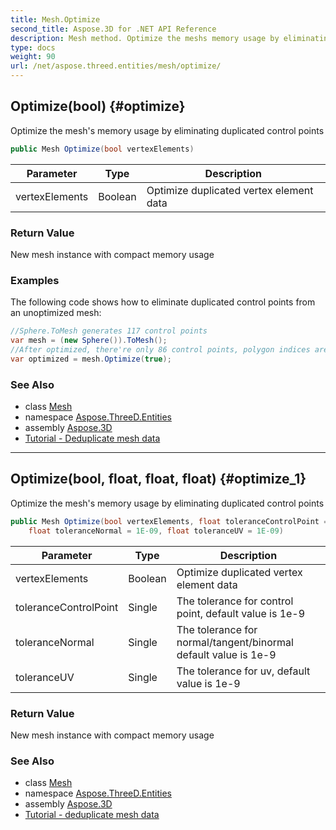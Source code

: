 ```yaml
---
title: Mesh.Optimize
second_title: Aspose.3D for .NET API Reference
description: Mesh method. Optimize the meshs memory usage by eliminating duplicated control points
type: docs
weight: 90
url: /net/aspose.threed.entities/mesh/optimize/
---
```

## Optimize(bool) {#optimize}

Optimize the mesh's memory usage by eliminating duplicated control points

```csharp
public Mesh Optimize(bool vertexElements)
```

| Parameter | Type | Description |
| --- | --- | --- |
| vertexElements | Boolean | Optimize duplicated vertex element data |

### Return Value

New mesh instance with compact memory usage

### Examples

The following code shows how to eliminate duplicated control points from an unoptimized mesh:

```csharp
//Sphere.ToMesh generates 117 control points
var mesh = (new Sphere()).ToMesh();
//After optimized, there're only 86 control points, polygon indices are also remapped.
var optimized = mesh.Optimize(true);
```

### See Also

* class [Mesh](../)
* namespace [Aspose.ThreeD.Entities](../../../aspose.threed.entities/)
* assembly [Aspose.3D](../../../)
* [Tutorial - Deduplicate mesh data](https://products.aspose.com/3d/tutorial/deduplicate-mesh-data/)

---

## Optimize(bool, float, float, float) {#optimize_1}

Optimize the mesh's memory usage by eliminating duplicated control points

```csharp
public Mesh Optimize(bool vertexElements, float toleranceControlPoint = 1E-09, 
    float toleranceNormal = 1E-09, float toleranceUV = 1E-09)
```

| Parameter | Type | Description |
| --- | --- | --- |
| vertexElements | Boolean | Optimize duplicated vertex element data |
| toleranceControlPoint | Single | The tolerance for control point, default value is 1e-9 |
| toleranceNormal | Single | The tolerance for normal/tangent/binormal default value is 1e-9 |
| toleranceUV | Single | The tolerance for uv, default value is 1e-9 |

### Return Value

New mesh instance with compact memory usage

### See Also

* class [Mesh](../)
* namespace [Aspose.ThreeD.Entities](../../../aspose.threed.entities/)
* assembly [Aspose.3D](../../../)
* [Tutorial - deduplicate mesh data](https://products.aspose.com/3d/tutorial/deduplicate-mesh-data)


